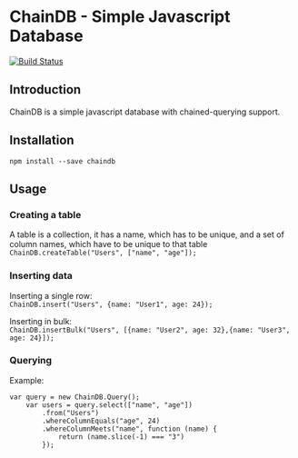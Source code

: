 # ChainDB - Simple Javascript Database
[![Build Status](https://travis-ci.org/timoj/chaindb.svg?branch=master)](https://travis-ci.org/timoj/chaindb)

## Introduction
ChainDB is a simple javascript database with chained-querying support.

## Installation

`npm install --save chaindb`

## Usage

### Creating a table
A table is a collection, it has a name, which has to be unique, and a set of column names, which have to be unique to that table  
`ChainDB.createTable("Users", ["name", "age"]);`

### Inserting data

Inserting a single row:  
`ChainDB.insert("Users", {name: "User1", age: 24});`

Inserting in bulk:  
`ChainDB.insertBulk("Users", [{name: "User2", age: 32},{name: "User3", age: 24}]);`

### Querying

Example:
```
var query = new ChainDB.Query();
    var users = query.select(["name", "age"])
        .from("Users")
        .whereColumnEquals("age", 24)
        .whereColumnMeets("name", function (name) {
            return (name.slice(-1) === "3")
        });
```


